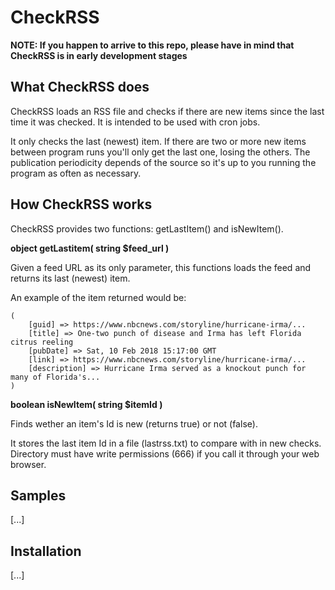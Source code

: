 # CheckRSS

**NOTE: If you happen to arrive to this repo, please have in mind that CheckRSS is in early development stages**

## What CheckRSS does

CheckRSS loads an RSS file and checks if there are new items since the last time it was checked. It is intended to be used with cron jobs.

It only checks the last (newest) item. If there are two or more new items between program runs you'll only get the last one, losing the others. The publication periodicity depends of the source so it's up to you running the program as often as necessary.


## How CheckRSS works

CheckRSS provides two functions: getLastItem() and isNewItem().

**object getLastitem( string $feed_url )**

Given a feed URL as its only parameter, this functions loads the feed and returns its last (newest) item.

An example of the item returned would be:

```SimpleXMLElement Object
(
    [guid] => https://www.nbcnews.com/storyline/hurricane-irma/...
    [title] => One-two punch of disease and Irma has left Florida citrus reeling
    [pubDate] => Sat, 10 Feb 2018 15:17:00 GMT
    [link] => https://www.nbcnews.com/storyline/hurricane-irma/...
    [description] => Hurricane Irma served as a knockout punch for many of Florida's...
)
```

**boolean isNewItem( string $itemId )**

Finds wether an item's Id is new (returns true) or not (false).

It stores the last item Id in a file (lastrss.txt) to compare with in new checks. Directory must have write permissions (666) if you call it through your web browser.

## Samples

[...]

## Installation

[...]